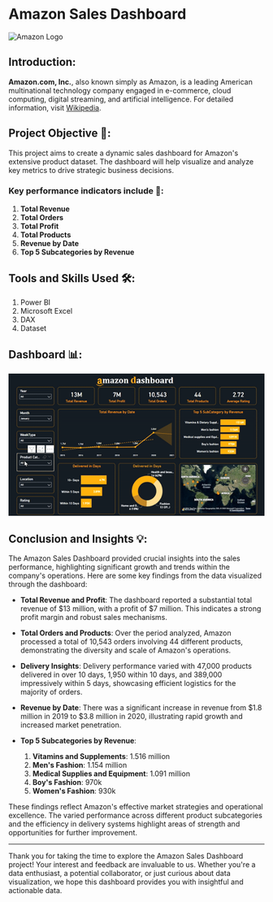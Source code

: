# Amazon Sales Dashboard

<img src="https://cdn.freebiesupply.com/logos/large/2x/amazon-dark-logo-svg-vector.svg" height="300" alt="Amazon Logo">

## Introduction:
**Amazon.com, Inc.**, also known simply as Amazon, is a leading American multinational technology company engaged in e-commerce, cloud computing, digital streaming, and artificial intelligence. For detailed information, visit [Wikipedia](https://en.wikipedia.org/wiki/Amazon_(company)).

## Project Objective 🎯:
This project aims to create a dynamic sales dashboard for Amazon's extensive product dataset. The dashboard will help visualize and analyze key metrics to drive strategic business decisions.

### Key performance indicators include 🔑:
1. **Total Revenue**
2. **Total Orders**
3. **Total Profit**
4. **Total Products**
5. **Revenue by Date**
6. **Top 5 Subcategories by Revenue**

## Tools and Skills Used 🛠️:
1. Power BI
2. Microsoft Excel
3. DAX
4. Dataset

## Dashboard 📊:

![Amazon Dashboard](https://github.com/sanidhya-mitra/sanidhya-mitra/blob/main/Amazon_Dashboard.gif)

## Conclusion and Insights 💡:

The Amazon Sales Dashboard provided crucial insights into the sales performance, highlighting significant growth and trends within the company's operations. Here are some key findings from the data visualized through the dashboard:

- **Total Revenue and Profit**: The dashboard reported a substantial total revenue of $13 million, with a profit of $7 million. This indicates a strong profit margin and robust sales mechanisms.

- **Total Orders and Products**: Over the period analyzed, Amazon processed a total of 10,543 orders involving 44 different products, demonstrating the diversity and scale of Amazon's operations.

- **Delivery Insights**: Delivery performance varied with 47,000 products delivered in over 10 days, 1,950 within 10 days, and 389,000 impressively within 5 days, showcasing efficient logistics for the majority of orders.

- **Revenue by Date**: There was a significant increase in revenue from $1.8 million in 2019 to $3.8 million in 2020, illustrating rapid growth and increased market penetration.

- **Top 5 Subcategories by Revenue**:
  1. **Vitamins and Supplements**: 1.516 million
  2. **Men's Fashion**: 1.154 million
  3. **Medical Supplies and Equipment**: 1.091 million
  4. **Boy's Fashion**: 970k
  5. **Women's Fashion**: 930k

These findings reflect Amazon's effective market strategies and operational excellence. The varied performance across different product subcategories and the efficiency in delivery systems highlight areas of strength and opportunities for further improvement.

---

Thank you for taking the time to explore the Amazon Sales Dashboard project! Your interest and feedback are invaluable to us. Whether you're a data enthusiast, a potential collaborator, or just curious about data visualization, we hope this dashboard provides you with insightful and actionable data.

